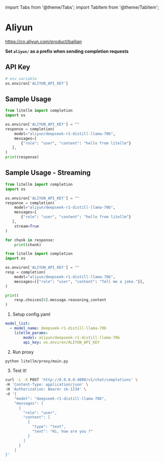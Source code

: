 import Tabs from '@theme/Tabs';
import TabItem from '@theme/TabItem';

# Aliyun
https://cn.aliyun.com/product/bailian

**Set `aliyun/` as a prefix when sending completion requests**

## API Key
```python
# env variable
os.environ['ALIYUN_API_KEY']
```

## Sample Usage
```python
from litellm import completion
import os

os.environ['ALIYUN_API_KEY'] = ""
response = completion(
    model="aliyun/deepseek-r1-distill-llama-70b",
    messages=[
       {"role": "user", "content": "hello from litellm"}
   ],
)
print(response)
```

## Sample Usage - Streaming
```python
from litellm import completion
import os

os.environ['ALIYUN_API_KEY'] = ""
response = completion(
    model="aliyun/deepseek-r1-distill-llama-70b",
    messages=[
       {"role": "user", "content": "hello from litellm"}
   ],
    stream=True
)

for chunk in response:
    print(chunk)
```

<Tabs>
<TabItem value="sdk" label="SDK">

```python
from litellm import completion
import os

os.environ['ALIYUN_API_KEY'] = ""
resp = completion(
    model="aliyun/deepseek-r1-distill-llama-70b",
    messages=[{"role": "user", "content": "Tell me a joke."}],
)

print(
    resp.choices[0].message.reasoning_content
)
```

</TabItem>
<TabItem value="proxy" label="PROXY">

1. Setup config.yaml

```yaml
model_list:
  - model_name: deepseek-r1-distill-llama-70b
    litellm_params:
        model: aliyun/deepseek-r1-distill-llama-70b
        api_key: os.environ/ALIYUN_API_KEY
```

2. Run proxy

```bash
python litellm/proxy/main.py
```

3. Test it!

```bash
curl -L -X POST 'http://0.0.0.0:4000/v1/chat/completions' \
-H 'Content-Type: application/json' \
-H 'Authorization: Bearer sk-1234' \
-d '{
    "model": "deepseek-r1-distill-llama-70b",
    "messages": [
      {
        "role": "user",
        "content": [
          {
            "type": "text",
            "text": "Hi, how are you ?"
          }
        ]
      }
    ]
}'
```

</TabItem>

</Tabs>
